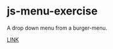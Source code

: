 # js-menu-exercise

A drop down menu from a burger-menu.

[LINK](https://feliciavonbraun.github.io/js-menu-exercise/)
